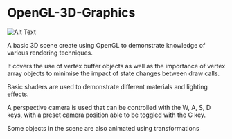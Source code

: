 # OpenGL-3D-Graphics
![Alt Text](https://media.giphy.com/media/v1.Y2lkPTc5MGI3NjExYTZkeGMwMXoydXdsMWpnd2Q2d2swaGhmbHJ3ZGNkcjl2ZzB0dnp4MyZlcD12MV9pbnRlcm5hbF9naWZfYnlfaWQmY3Q9Zw/wRUedeqt3QzGSRLT8f/giphy.gif)

A basic 3D scene create using OpenGL to demonstrate knowledge of various rendering techniques.

It covers the use of vertex buffer objects as well as the importance of vertex array objects to minimise the impact of state changes between draw calls.

Basic shaders are used to demonstrate different materials and lighting effects.

A perspective camera is used that can be controlled with the W, A, S, D keys, with a preset camera position able to be toggled with the C key.

Some objects in the scene are also animated using transformations
